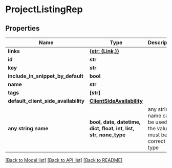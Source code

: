 # ProjectListingRep


## Properties
Name | Type | Description | Notes
------------ | ------------- | ------------- | -------------
**links** | [**{str: (Link,)}**](Link.md) |  | 
**id** | **str** |  | 
**key** | **str** |  | 
**include_in_snippet_by_default** | **bool** |  | 
**name** | **str** |  | 
**tags** | **[str]** |  | 
**default_client_side_availability** | [**ClientSideAvailability**](ClientSideAvailability.md) |  | [optional] 
**any string name** | **bool, date, datetime, dict, float, int, list, str, none_type** | any string name can be used but the value must be the correct type | [optional]

[[Back to Model list]](../README.md#documentation-for-models) [[Back to API list]](../README.md#documentation-for-api-endpoints) [[Back to README]](../README.md)



